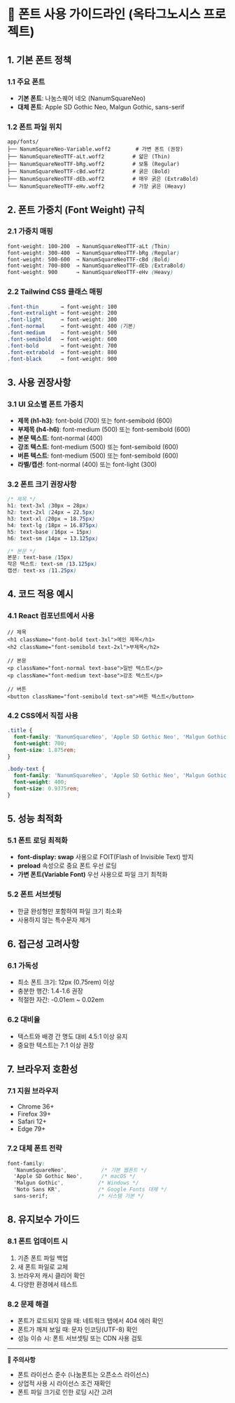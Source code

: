# 📝 폰트 사용 가이드라인 (옥타그노시스 프로젝트)

## 1. 기본 폰트 정책

### 1.1 주요 폰트
- **기본 폰트**: 나눔스퀘어 네오 (NanumSquareNeo)
- **대체 폰트**: Apple SD Gothic Neo, Malgun Gothic, sans-serif

### 1.2 폰트 파일 위치
```
app/fonts/
├── NanumSquareNeo-Variable.woff2        # 가변 폰트 (권장)
├── NanumSquareNeoTTF-aLt.woff2         # 얇은 (Thin)
├── NanumSquareNeoTTF-bRg.woff2         # 보통 (Regular)
├── NanumSquareNeoTTF-cBd.woff2         # 굵은 (Bold)
├── NanumSquareNeoTTF-dEb.woff2         # 매우 굵은 (ExtraBold)
└── NanumSquareNeoTTF-eHv.woff2         # 가장 굵은 (Heavy)
```

## 2. 폰트 가중치 (Font Weight) 규칙

### 2.1 가중치 매핑
```css
font-weight: 100-200  → NanumSquareNeoTTF-aLt (Thin)
font-weight: 300-400  → NanumSquareNeoTTF-bRg (Regular)
font-weight: 500-600  → NanumSquareNeoTTF-cBd (Bold)
font-weight: 700-800  → NanumSquareNeoTTF-dEb (ExtraBold)
font-weight: 900      → NanumSquareNeoTTF-eHv (Heavy)
```

### 2.2 Tailwind CSS 클래스 매핑
```css
.font-thin       → font-weight: 100
.font-extralight → font-weight: 200
.font-light      → font-weight: 300
.font-normal     → font-weight: 400 (기본)
.font-medium     → font-weight: 500
.font-semibold   → font-weight: 600
.font-bold       → font-weight: 700
.font-extrabold  → font-weight: 800
.font-black      → font-weight: 900
```

## 3. 사용 권장사항

### 3.1 UI 요소별 폰트 가중치
- **제목 (h1-h3)**: font-bold (700) 또는 font-semibold (600)
- **부제목 (h4-h6)**: font-medium (500) 또는 font-semibold (600)
- **본문 텍스트**: font-normal (400)
- **강조 텍스트**: font-medium (500) 또는 font-semibold (600)
- **버튼 텍스트**: font-medium (500) 또는 font-semibold (600)
- **라벨/캡션**: font-normal (400) 또는 font-light (300)

### 3.2 폰트 크기 권장사항
```css
/* 제목 */
h1: text-3xl (30px → 28px)
h2: text-2xl (24px → 22.5px)
h3: text-xl (20px → 18.75px)
h4: text-lg (18px → 16.875px)
h5: text-base (16px → 15px)
h6: text-sm (14px → 13.125px)

/* 본문 */
본문: text-base (15px)
작은 텍스트: text-sm (13.125px)
캡션: text-xs (11.25px)
```

## 4. 코드 적용 예시

### 4.1 React 컴포넌트에서 사용
```tsx
// 제목
<h1 className="font-bold text-3xl">메인 제목</h1>
<h2 className="font-semibold text-2xl">부제목</h2>

// 본문
<p className="font-normal text-base">일반 텍스트</p>
<p className="font-medium text-base">강조 텍스트</p>

// 버튼
<button className="font-semibold text-sm">버튼 텍스트</button>
```

### 4.2 CSS에서 직접 사용
```css
.title {
  font-family: 'NanumSquareNeo', 'Apple SD Gothic Neo', 'Malgun Gothic', sans-serif;
  font-weight: 700;
  font-size: 1.875rem;
}

.body-text {
  font-family: 'NanumSquareNeo', 'Apple SD Gothic Neo', 'Malgun Gothic', sans-serif;
  font-weight: 400;
  font-size: 0.9375rem;
}
```

## 5. 성능 최적화

### 5.1 폰트 로딩 최적화
- **font-display: swap** 사용으로 FOIT(Flash of Invisible Text) 방지
- **preload** 속성으로 중요 폰트 우선 로딩
- **가변 폰트(Variable Font)** 우선 사용으로 파일 크기 최적화

### 5.2 폰트 서브셋팅
- 한글 완성형만 포함하여 파일 크기 최소화
- 사용하지 않는 특수문자 제거

## 6. 접근성 고려사항

### 6.1 가독성
- 최소 폰트 크기: 12px (0.75rem) 이상
- 충분한 행간: 1.4-1.6 권장
- 적절한 자간: -0.01em ~ 0.02em

### 6.2 대비율
- 텍스트와 배경 간 명도 대비 4.5:1 이상 유지
- 중요한 텍스트는 7:1 이상 권장

## 7. 브라우저 호환성

### 7.1 지원 브라우저
- Chrome 36+
- Firefox 39+
- Safari 12+
- Edge 79+

### 7.2 대체 폰트 전략
```css
font-family: 
  'NanumSquareNeo',           /* 기본 웹폰트 */
  'Apple SD Gothic Neo',      /* macOS */
  'Malgun Gothic',           /* Windows */
  'Noto Sans KR',            /* Google Fonts 대체 */
  sans-serif;                /* 시스템 기본 */
```

## 8. 유지보수 가이드

### 8.1 폰트 업데이트 시
1. 기존 폰트 파일 백업
2. 새 폰트 파일로 교체
3. 브라우저 캐시 클리어 확인
4. 다양한 환경에서 테스트

### 8.2 문제 해결
- 폰트가 로드되지 않을 때: 네트워크 탭에서 404 에러 확인
- 폰트가 깨져 보일 때: 문자 인코딩(UTF-8) 확인
- 성능 이슈 시: 폰트 서브셋팅 또는 CDN 사용 검토

---

**📌 주의사항**
- 폰트 라이선스 준수 (나눔폰트는 오픈소스 라이선스)
- 상업적 사용 시 라이선스 조건 재확인
- 폰트 파일 크기로 인한 로딩 시간 고려 